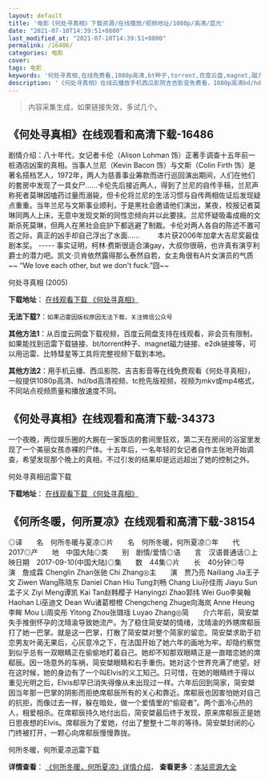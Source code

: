 ```yaml
---
layout: default
title: '电影《何处寻真相》下载资源/在线播放/视频地址/1080p/高清/蓝光'
date: "2021-07-10T14:39:51+0800"
last_modified_at: "2021-07-10T14:39:51+0800"
permalink: /16486/
categories: 电影
cover:
tags: 电影
keywords: '何处寻真相,在线免费看,1080p高清,bt种子,torrent,百度云盘,magnet,磁力链,迅雷下载资源'
description: '《何处寻真相》在线云播放手机西瓜影院吉吉影音免费看，1080p高清bd/hd未删减完整版和tc抢先枪版，mkv/mp4格式，附带bt/torrent种子、magnet/磁力链、百度云盘、网盘资源迅雷下载链接'
---
```


>内容采集生成，如果链接失效，多试几个。


## 《何处寻真相》在线观看和高清下载-16486

剧情介绍：八十年代，女记者卡伦（Alison Lohman 饰）正著手调查十五年前一桩酒店凶案的真相。当事人兰尼（Kevin Bacon 饰）与文斯（Colin Firth 饰）是著名搭档艺人，1972年，两人为慈善事业筹款而进行巡回演出期间，人们在他们的套房中发现了一具女尸……卡伦先后接近两人，得到了兰尼的自传手稿，兰尼声称死者莫琳因嗑药过量而溺毙，但卡伦将兰尼的生活习惯与自传两相佐证后发现疑点重重。当年兰尼与文斯事业顺利，于是黑社会邀请他们演出，某夜，校报记者莫琳同两人上床，无意中发现文斯的同性恋倾向并以此要挟。兰尼怀疑吸毒成瘾的文斯杀死莫琳，但两人在黑社会庇护下都逃避了制裁。卡伦对两人各自的陈述不置可否之际，真正的凶手却自己浮出了水面……   　　本片获2006年加拿大吉尼奖最佳剧本奖。 ----- 事实证明，柯林·费斯很适合演gay，大叔你很萌，也许真有演亨利爵士的潜力吧。凯文·贝肯依然露得那么泰然自若，女主角很有A片女演员的气质~~ “We love each other, but we don't fuck.”囧~~


何处寻真相 (2005)

**下载地址**： [在线观看下载 《何处寻真相》](https://www.btbtdy.me/btdy/dy4028.html) 


**无法下载?**：`如果迅雷因版权原因无法下载，关注微信公众号 `

**其他方法1**：从百度云网盘下载视频，百度云网盘支持在线观看，非会员有限制，如果能找到迅雷下载链接、bt/torrent种子、magnet磁力链接、e2dk链接等，可以用迅雷、比特彗星等工具将完整视频下载到本地。

**其他方法2**：用手机云播、西瓜影院、吉吉影音等在线免费观看《何处寻真相》，一般提供1080p高清、hd/bd高清视频、tc抢先版视频，视频为mkv或mp4格式，不同站点视频质量和播放速度不同。


## 《何处寻真相》在线观看和高清下载-34373

一个夜晚，两位娱乐圈的大腕在一家饭店的套间里狂欢，第二天在房间的浴室里发现了一个美丽女孩赤裸的尸体。十五年后，一名年轻的女记者自作主张地开始调查，希望发现那个晚上的真相，不过引发的结果却是远远超出了她的控制之外。


何处寻真相迅雷下载

**下载地址**： [在线观看下载 《何处寻真相》](https://www.993dy.com//vod-detail-id-14578.html) 


## 《何所冬暖，何所夏凉》在线观看和高清下载-38154

◎译　　名　何所冬暖与夏凉◎片　　名　何所冬暖，何所夏凉◎年　　代　2017◎产　　地　中国大陆◎类　　别　剧情/爱情◎语　　言　汉语普通话◎上映日期　2017-09-10(中国大陆)◎集　　数　44集◎片　　长　40分钟◎导　　演　詹成霖 Chenglin Zhan张驰 Chi Zhang◎主　　演　贾乃亮 Nailiang Jia王子文 Ziwen Wang陈晓东 Daniel Chan Hiu Tung刘畅 Chang Liu孙佳雨 Jiayu Sun孟子义 Ziyi Meng谭凯 Kai Tan赵韩樱子 Hanyingzi Zhao郭纬 Wei Guo李昊翰 Haohan Li巫迪文 Dean Wu诸葛橙橙 Chengcheng Zhuge向海岚 Anne Heung李眸 Mou Li周奕彤 Yitong Zhou张璐瑶 Luyao Zhang◎简　　介六年前，简安桀失手推倒怀孕的沈晴渝导致她流产。为了稳住简安桀的情绪，沈晴渝的外甥席郗辰打了她一巴掌。就是这一巴掌，打散了简安桀对整个简家的留恋。简安桀求助于初恋男友叶蔺无果后，心灰意冷之下，在法国开始了她六年的画地为牢。却隐约察觉到似乎总有一双眼睛正在偷偷地盯着自己。她却不知那双眼睛正是一直暗恋她的席郗辰。因一场意外的车祸，简安桀眼睛和右手重伤。她对这个世界充满了绝望。好在这时候，她的身边有了一个叫Elvis的义工知己。只可惜，在她的眼睛终于得以重见光明之后，Elvis却早已消失得像从未出现过一样。六年后回到简家，简安桀因当年那一巴掌的阴影而拒绝席郗辰所有的关心和靠近。席郗辰也因害怕她对自己的抗拒，而像过去一样，躲在暗处，做一个爱情里的“偷窥者”。两个面冷心热的人，相爱相杀。在席郗辰持久地付出后，简安桀最后终于发现，原来席郗辰正是她日思夜想的Elvis。席郗辰为了爱她，付出了整整十二年的等待。简安桀封闭的心门终被打开，一颗心向席郗辰慢慢靠拢。


何所冬暖，何所夏凉迅雷下载

**详情查看**： [《何所冬暖，何所夏凉》详情介绍](/movie/38154/)， **查看更多**：[本站资源大全](/movie/t/all/)


